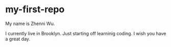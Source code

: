 # my-first-repo
My name is Zhenni Wu.

I currently live in Brooklyn.
Just starting off learninig coding.
I wish you have a great day.